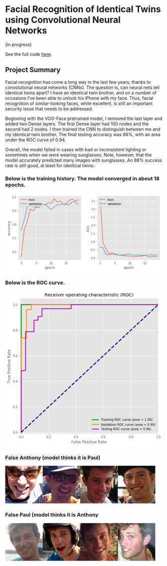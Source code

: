 # Facial Recognition of Identical Twins using Convolutional Neural Networks
(in progress)

See the full code [here](https://github.com/Aejohnso/Springboard/blob/master/Capstone%202%20Project/Cap2_Faces1.ipynb).

## Project Summary

Facial recognition has come a long way in the last few years, thanks to convolutional neural networks (CNNs). The question is, can neural nets tell identical twins apart? I have an identical twin brother, and on a number of occasions I’ve been able to unlock his iPhone with my face. Thus, facial recognition of similar-looking faces, while excellent, is still an important security issue that needs to be addressed.

Beginning with the VGG-Face pretrained model, I removed the last layer and added two Dense layers. The first Dense layer had 100 nodes and the second had 2 nodes. I then trained the CNN to distinguish between me and my identical twin brother. The final testing accuracy was 88%, with an area under the ROC curve of 0.94.

Overall, the model failed in cases with bad or inconsistent lighting or sometimes when we were wearing sunglasses. Note, however, that the model accurately predicted many images with sunglasses. An 88% success rate is still good, at least for identical twins.

### Below is the training history. The model converged in about 18 epochs.

![png](Training_history.png)

### Below is the ROC curve.

![png](ROC_curve.png)

### False Anthony (model thinks it is Paul)

![png](FalseAJ.png)

### False Paul (model thinks it is Anthony

![png](FalsePJ.png)

